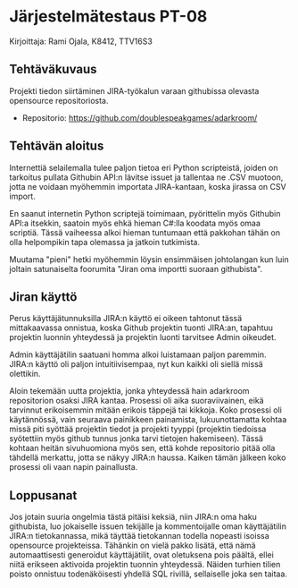 # Järjestelmätestaus PT-08
Kirjoittaja: Rami Ojala, K8412, TTV16S3
## Tehtäväkuvaus

Projekti tiedon siirtäminen JIRA-työkalun varaan githubissa olevasta opensource repositoriosta.
 - Repositorio: https://github.com/doublespeakgames/adarkroom/

## Tehtävän aloitus

Internettiä selailemalla tulee paljon tietoa eri Python scripteistä, joiden on tarkoitus pullata Githubin API:n lävitse issuet ja tallentaa ne .CSV muotoon, jotta ne voidaan myöhemmin importata JIRA-kantaan, koska jirassa on CSV import.

En saanut internetin Python scriptejä toimimaan, pyörittelin myös Githubin API:a itsekkin, saatoin myös ehkä hieman C#:lla koodata myös omaa scriptiä. Tässä vaiheessa alkoi hieman tuntumaan että pakkohan tähän on olla helpompikin tapa olemassa ja jatkoin tutkimista.

Muutama "pieni" hetki myöhemmin löysin ensimmäisen johtolangan kun luin joltain satunaiselta foorumita "Jiran oma importti suoraan githubista".

## Jiran käyttö

Perus käyttäjätunnuksilla JIRA:n käyttö ei oikeen tahtonut tässä mittakaavassa onnistua, koska Github projektin tuonti JIRA:an, tapahtuu projektin luonnin yhteydessä ja projektin luonti tarvitsee Admin oikeudet.

Admin käyttäjätilin saatuani homma alkoi luistamaan paljon paremmin. JIRA:n käyttö oli paljon intuitiivisempaa, nyt kun kaikki oli siellä missä olettikin.

Aloin tekemään uutta projektia, jonka yhteydessä hain adarkroom repositorion osaksi JIRA kantaa. Prosessi oli aika suoraviivainen, eikä tarvinnut erikoisemmin mitään erikois täppejä tai kikkoja. Koko prosessi oli käytännössä, vain seuraava painikkeen painamista, lukuunottamatta kohtaa missä piti syöttää projektin tiedot ja projekti tyyppi (projektin tiedoissa syötettiin myös github tunnus jonka tarvi tietojen hakemiseen). Tässä kohtaan heitän sivuhuomiona myös sen, että kohde repositorio pitää olla tähdellä merkattu, jotta se näkyy JIRA:n haussa. Kaiken tämän jälkeen koko prosessi oli vaan napin painallusta.

## Loppusanat

Jos jotain suuria ongelmia tästä pitäisi keksiä, niin JIRA:n oma haku githubista, luo jokaiselle issuen tekijälle ja kommentoijalle oman käyttäjätilin JIRA:n tietokannassa, mikä täyttää tietokannan todella nopeasti isoissa opensource projekteissa. Tähänkin on vielä pakko lisätä, että nämä automaattisesti generoidut käyttäjätilit, ovat oletuksena pois päältä, ellei niitä erikseen aktivoida projektin tuonnin yhteydessä. Näiden turhien tilien poisto onnistuu todenäköisesti yhdellä SQL rivillä, sellaiselle joka sen taitaa.
